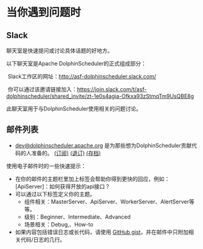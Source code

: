 # 当你遇到问题时

## Slack

聊天室是快速提问或讨论具体话题的好地方。

以下聊天室是Apache DolphinScheduler的正式组成部分：

​	Slack工作区的网址：http://asf-dolphinscheduler.slack.com/

​	你可以通过该邀请链接加入：https://join.slack.com/t/asf-dolphinscheduler/shared_invite/zt-1e0s4agia-Ofkxa93zStmqTm9UsQBE8g

此聊天室用于与DolphinScheduler使用相关的问题讨论。

## 邮件列表

- [dev@dolphinscheduler.apache.org](https://lists.apache.org/list.html?dev@dolphinscheduler.apache.org) 是为那些想为DolphinScheduler贡献代码的人准备的。 [(订阅)](mailto:dev-subscribe@dolphinscheduler.apache.org?subject=(send%20this%20email%20to%20subscribe)) [(退订)](mailto:dev-unsubscribe@dolphinscheduler.apache.org?subject=(send%20this%20email%20to%20unsubscribe)) [(存档)](http://lists.apache.org/list.html?dev@dolphinscheduler.apache.org)

使用电子邮件时的一些快速提示：

- 在你的邮件的主题栏里加上标签会帮助你得到更快的回应，例如：[ApiServer]：如何获得开放的api接口？
- 可以通过以下标签定义你的主题。
  - 组件相关：MasterServer、ApiServer、WorkerServer、AlertServer等等。
  - 级别：Beginner、Intermediate、Advanced
  - 场景相关：Debug,、How-to
- 如果内容包括错误日志或长代码，请使用 [GitHub gist](https://gist.github.com/)，并在邮件中只附加相关代码/日志的几行。
